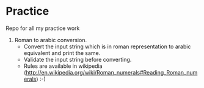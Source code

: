 # Practice
Repo for all my practice work

1. Roman to arabic conversion.
    * Convert the input string which is in roman representation to arabic equivalent and print the same.
    * Validate the input string before converting.
    * Rules are available in wikipedia (http://en.wikipedia.org/wiki/Roman_numerals#Reading_Roman_numerals) :-)
